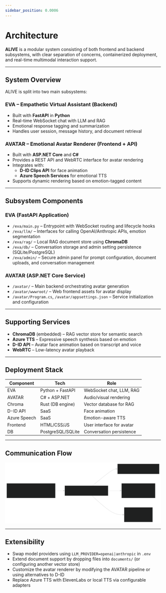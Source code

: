 ```yaml
---
sidebar_position: 0.0006
---
```

# Architecture

**ALIVE** is a modular system consisting of both frontend and backend subsystems, with clear separation of concerns, containerized deployment, and real-time multimodal interaction support.

---

## System Overview

ALIVE is split into two main subsystems:

### EVA – Empathetic Virtual Assistant (Backend)

- Built with **FastAPI** in **Python**
- Real-time WebSocket chat with LLM and RAG
- Emotional response tagging and summarization
- Handles user session, message history, and document retrieval

### AVATAR – Emotional Avatar Renderer (Frontend + API)

- Built with **ASP.NET Core** and **C#**
- Provides a REST API and WebRTC interface for avatar rendering
- Integrates with:
  - **D-ID Clips API** for face animation
  - **Azure Speech Services** for emotional TTS
- Supports dynamic rendering based on emotion-tagged content

---

## Subsystem Components

### EVA (FastAPI Application)

- `/eva/main.py` – Entrypoint with WebSocket routing and lifecycle hooks
- `/eva/llm/` – Interfaces for calling OpenAI/Anthropic APIs, emotion segmentation
- `/eva/rag/` – Local RAG document store using **ChromaDB**
- `/eva/db/` – Conversation storage and admin setting persistence (SQLite/PostgreSQL)
- `/eva/admin/` – Secure admin panel for prompt configuration, document uploads, and conversation management

### AVATAR (ASP.NET Core Service)

- `/avatar/` – Main backend orchestrating avatar generation
- `/avatar/wwwroot/` – Web frontend assets for avatar display
- `/avatar/Program.cs`, `/avatar/appsettings.json` – Service initialization and configuration

---

## Supporting Services

- **ChromaDB** (embedded) – RAG vector store for semantic search
- **Azure TTS** – Expressive speech synthesis based on emotion
- **D-ID API** – Avatar face animation based on transcript and voice
- **WebRTC** – Low-latency avatar playback

---

## Deployment Stack

| Component      | Tech             | Role                          |
|----------------|------------------|-------------------------------|
| EVA            | Python + FastAPI | WebSocket chat, LLM, RAG      |
| AVATAR         | C# + ASP.NET     | Audio/visual rendering        |
| Chroma         | Rust (DB engine) | Vector database for RAG       |
| D-ID API       | SaaS             | Face animation                |
| Azure Speech   | SaaS             | Emotion-aware TTS             |
| Frontend       | HTML/CSS/JS      | User interface for avatar     |
| DB             | PostgreSQL/SQLite| Conversation persistence      |

---

## Communication Flow

![Architecture](images/diagram.svg 'Architecture')

---

## Extensibility

- Swap model providers using `LLM_PROVIDER=openai|anthropic` in `.env`
- Extend document support by dropping files into `documents/` (or configuring another vector store)
- Customize the avatar renderer by modifying the AVATAR pipeline or using alternatives to D-ID
- Replace Azure TTS with ElevenLabs or local TTS via configurable adapters
